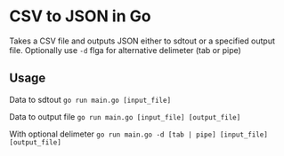 # CSV to JSON in Go

Takes a CSV file and outputs JSON either to sdtout or a specified output file.
Optionally use `-d` flga for alternative delimeter (tab or pipe)

## Usage

Data to sdtout
`go run main.go [input_file]`

Data to output file
`go run main.go [input_file] [output_file]`

With optional delimeter
`go run main.go -d [tab | pipe] [input_file] [output_file]`
